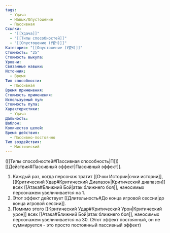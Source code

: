 ```yaml
---
tags:
  - Удача
  - Навык/Опустошение
  - Пассивная
Ссылки:
  - "[[Удача]]"
  - "[[Типы способностей]]"
  - "[[Опустошение (УДЧ)]]"
Категория: "[[Опустошение (УДЧ)]]"
Стоимость: "25"
Стоимость выкупа:
Уровни:
Связанные навыки:
Источник:
  - Время
Тип способности:
  - Пассивная
Время применения:
Стоимость применения:
Используемый пул:
Стоимость пула:
Характеристики:
  - Удача
Дальность:
Шаблон:
Количество целей:
Время действия:
  - Пассивно-постоянно
Тип воздействия:
  - Мистический
---
```

([[Типы способностей#Пассивная способность|П]]) [[Действия#Пассивный эффект|Пассивный эффект]]. 

1. Каждый раз, когда персонаж тратит [[Очки Истории|очки истории]], [[Критический Удар#Критический Диапазон|Критический диапазон]] всех [[Атака#Ближний Бой|атак ближнего боя]], наносимых персонажем увеличивается на 1. 
2. Этот эффект действует [[Длительность#До конца игровой сессии|до конца игровой сессии]].
3. Помимо этого [[Критический Удар#Критический Урон|Критический урон]] всех [[Атака#Ближний Бой|атак ближнего боя]], наносимых персонажем увеличивается на 30. (Этот эффект постоянный, он не суммируется - это просто постоянный пассивный эффект)
